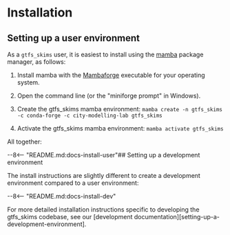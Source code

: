 
# Installation

## Setting up a user environment

As a `gtfs_skims` user, it is easiest to install using the [mamba](https://mamba.readthedocs.io/en/latest/index.html) package manager, as follows:

1. Install mamba with the [Mambaforge](https://github.com/conda-forge/miniforge#mambaforge) executable for your operating system.
2. Open the command line (or the "miniforge prompt" in Windows).

3. Create the gtfs_skims mamba environment: `mamba create -n gtfs_skims -c conda-forge -c city-modelling-lab gtfs_skims`
4. Activate the gtfs_skims mamba environment: `mamba activate gtfs_skims`


All together:

--8<-- "README.md:docs-install-user"## Setting up a development environment

The install instructions are slightly different to create a development environment compared to a user environment:

--8<-- "README.md:docs-install-dev"

For more detailed installation instructions specific to developing the gtfs_skims codebase, see our [development documentation][setting-up-a-development-environment].
